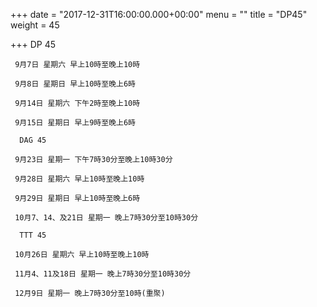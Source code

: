 +++
date = "2017-12-31T16:00:00.000+00:00"
menu = ""
title = "DP45"
weight = 45

+++
DP 45 

     9月7日 星期六 早上10時至晚上10時

     9月8日 星期日 早上10時至晚上6時

     9月14日 星期六 下午2時至晚上10時

     9月15日 星期日 早上9時至晚上6時

      DAG 45

     9月23日 星期一 下午7時30分至晚上10時30分

     9月28日 星期六 早上10時至晚上10時

     9月29日 星期日 早上10時至晚上6時

     10月7、14、及21日 星期一 晚上7時30分至10時30分

      TTT 45

     10月26日 星期六 早上10時至晚上10時

     11月4、11及18日 星期一 晚上7時30分至10時30分

     12月9日 星期一 晚上7時30分至10時(重聚)